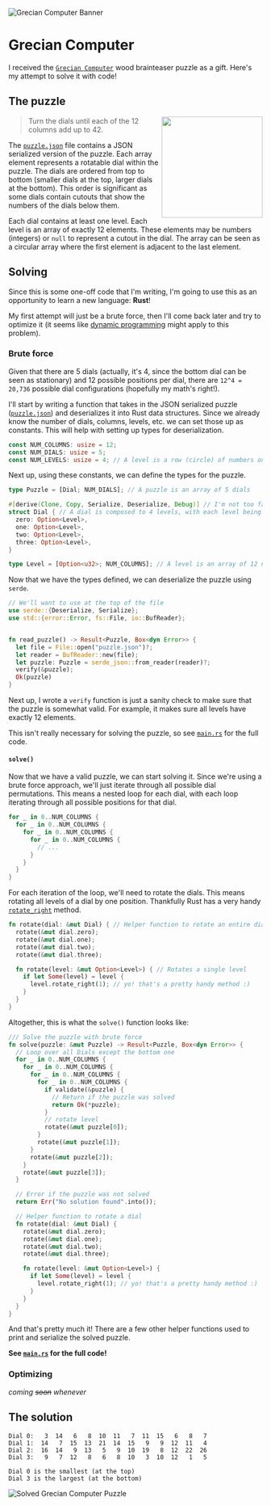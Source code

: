 ![Grecian Computer Banner](https://user-images.githubusercontent.com/20099646/210719678-c7edc0b0-da00-4f89-b9bb-6f202e16783b.png)

# Grecian Computer

I received the [`Grecian
Computer`](https://projectgeniusinc.com/grecian-computer/) wood brainteaser
puzzle as a gift. Here's my attempt to solve it with code!

## The puzzle

<img src='https://m.media-amazon.com/images/I/91-AcA-07gL.jpg' align='right' width='200'/>

> Turn the dials until each of the 12 columns add up to 42.

The [`puzzle.json`](puzzle.json) file contains a JSON serialized version of the
puzzle. Each array element represents a rotatable dial within the puzzle. The
dials are ordered from top to bottom (smaller dials at the top, larger dials at
the bottom). This order is significant as some dials contain cutouts that show
the numbers of the dials below them.

Each dial contains at least one level. Each level is an array of exactly 12
elements. These elements may be numbers (integers) or `null` to represent a
cutout in the dial. The array can be seen as a circular array where the first
element is adjacent to the last element.

## Solving

Since this is some one-off code that I'm writing, I'm going to use this as an
opportunity to learn a new language: **Rust**!

My first attempt will just be a brute force, then I'll come back later and try
to optimize it (it seems like [dynamic
programming](https://en.wikipedia.org/wiki/Dynamic_programming) might apply to
this problem).

### Brute force

Given that there are 5 dials (actually, it's 4, since the bottom dial can be
seen as stationary) and 12 possible positions per dial, there are `12^4 =
20,736` possible dial configurations (hopefully my math's right!).

I'll start by writing a function that takes in the JSON serialized puzzle
([`puzzle.json`](puzzle.json)) and deserializes it into Rust data structures.
Since we already know the number of dials, columns, levels, etc. we can set
those up as constants. This will help with setting up types for deserialization.

```rust
const NUM_COLUMNS: usize = 12;
const NUM_DIALS: usize = 5;
const NUM_LEVELS: usize = 4; // A level is a row (circle) of numbers on a dial
```

Next up, using these constants, we can define the types for the puzzle.

```rust
type Puzzle = [Dial; NUM_DIALS]; // A puzzle is an array of 5 dials

#[derive(Clone, Copy, Serialize, Deserialize, Debug)] // I'm not too familiar with Rust's derive macros, but this lets us use serde to serialize and deserialize the puzzle (as well as copy the object).
struct Dial { // A dial is composed to 4 levels, with each level being optional.
  zero: Option<Level>,
  one: Option<Level>,
  two: Option<Level>,
  three: Option<Level>,
}

type Level = [Option<u32>; NUM_COLUMNS]; // A level is an array of 12 numbers (or nulls)
```

Now that we have the types defined, we can deserialize the puzzle using `serde`.

```rust
// We'll want to use at the top of the file
use serde::{Deserialize, Serialize};
use std::{error::Error, fs::File, io::BufReader};


fn read_puzzle() -> Result<Puzzle, Box<dyn Error>> {
  let file = File::open("puzzle.json")?;
  let reader = BufReader::new(file);
  let puzzle: Puzzle = serde_json::from_reader(reader)?;
  verify(&puzzle);
  Ok(puzzle)
}
```

Next up, I wrote a `verify` function is just a sanity check to make sure that
the puzzle is somewhat valid. For example, it makes sure all levels have exactly
12 elements.

This isn't really necessary for solving the puzzle, so see
[`main.rs`](src/main.rs) for the full code.

#### `solve()`

Now that we have a valid puzzle, we can start solving it. Since we're using a
brute force approach, we'll just iterate through all possible dial permutations.
This means a nested loop for each dial, with each loop iterating through all
possible positions for that dial.

```rust
for _ in 0..NUM_COLUMNS {
  for _ in 0..NUM_COLUMNS {
    for _ in 0..NUM_COLUMNS {
      for _ in 0..NUM_COLUMNS {
        // ...
      }
    }
  }
}
```

For each iteration of the loop, we'll need to rotate the dials. This means
rotating all levels of a dial by one position. Thankfully Rust has a very handy
[`rotate_right`](https://doc.rust-lang.org/stable/std/primitive.slice.html#method.rotate_right)
method.

```rust
fn rotate(dial: &mut Dial) { // Helper function to rotate an entire dial
  rotate(&mut dial.zero);
  rotate(&mut dial.one);
  rotate(&mut dial.two);
  rotate(&mut dial.three);

  fn rotate(level: &mut Option<Level>) { // Rotates a single level
    if let Some(level) = level {
      level.rotate_right(1); // yo! that's a pretty handy method :)
    }
  }
}
```

Altogether, this is what the `solve()` function looks like:

```rust
/// Solve the puzzle with brute force
fn solve(puzzle: &mut Puzzle) -> Result<Puzzle, Box<dyn Error>> {
  // Loop over all Dials except the bottom one
  for _ in 0..NUM_COLUMNS {
    for _ in 0..NUM_COLUMNS {
      for _ in 0..NUM_COLUMNS {
        for _ in 0..NUM_COLUMNS {
          if validate(&puzzle) {
            // Return if the puzzle was solved
            return Ok(*puzzle);
          }
          // rotate level
          rotate(&mut puzzle[0]);
        }
        rotate(&mut puzzle[1]);
      }
      rotate(&mut puzzle[2]);
    }
    rotate(&mut puzzle[3]);
  }

  // Error if the puzzle was not solved
  return Err("No solution found".into());

  // Helper function to rotate a dial
  fn rotate(dial: &mut Dial) {
    rotate(&mut dial.zero);
    rotate(&mut dial.one);
    rotate(&mut dial.two);
    rotate(&mut dial.three);

    fn rotate(level: &mut Option<Level>) {
      if let Some(level) = level {
        level.rotate_right(1); // yo! that's a pretty handy method :)
      }
    }
  }
}
```

And that's pretty much it! There are a few other helper functions used to print
and serialize the solved puzzle.

**See [`main.rs`](src/main.rs) for the full code!**

### Optimizing

*coming ~~soon~~ whenever*

## The solution

```
Dial 0:   3  14   6   8  10  11   7  11  15   6   8   7
Dial 1:  14   7  15  13  21  14  15   9   9  12  11   4
Dial 2:  16  14   9  13   5   9  10  19   8  12  22  26
Dial 3:   9   7  12   8   6   8  10   3  10  12   1   5

Dial 0 is the smallest (at the top)
Dial 3 is the largest (at the bottom)
```

![Solved Grecian Computer Puzzle](https://user-images.githubusercontent.com/20099646/210469135-87fec34e-89a8-4f5b-9343-434960a238ab.png)
